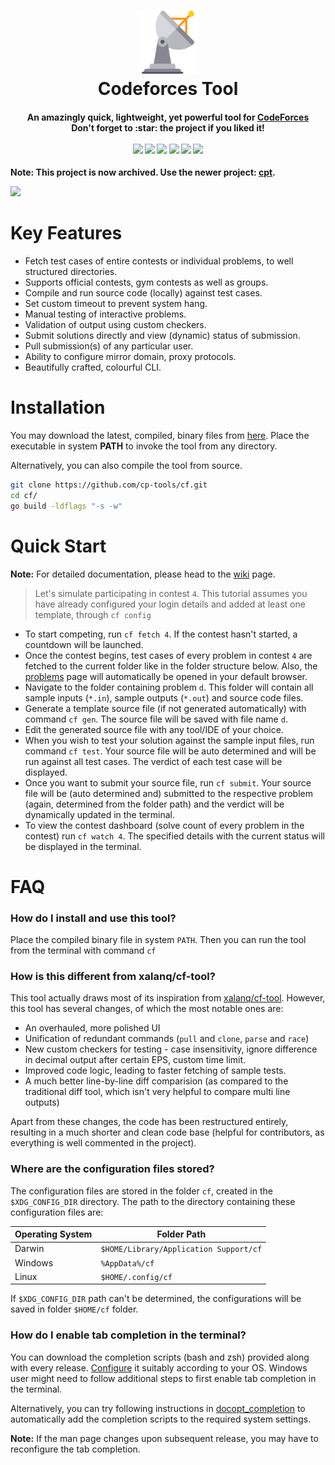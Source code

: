 <h1 align="center">
    <img src="assets/logo.png" alt="logo" width="20%" height="20%">
    <br/>
    Codeforces Tool
</h1>
<h4 align="center">
    An amazingly quick, lightweight, yet powerful tool for <a href="https://codeforces.com">CodeForces</a>
    <br />
    Don't forget to :star: the project if you liked it!
    <br /><br />
    <a href="https://travis-ci.com/github/cp-tools/cf"><img src="https://img.shields.io/travis/com/cp-tools/cf?style=for-the-badge"></a>
    <a href="https://github.com/cp-tools/cf/commits/master"><img src="https://img.shields.io/github/last-commit/cp-tools/cf?style=for-the-badge"></a>
    <a href="https://github.com/cp-tools/cf/releases"><img src="https://img.shields.io/github/v/release/cp-tools/cf?style=for-the-badge"></a>
    <a href="https://github.com/cp-tools/cf/issues"><img src="https://img.shields.io/github/issues/cp-tools/cf?style=for-the-badge"></a>
    <a href=""><img src="https://img.shields.io/github/go-mod/go-version/cp-tools/cf?style=for-the-badge"></a>
    <a href="https://github.com/cp-tools/cf/blob/master/LICENSE"><img src="https://img.shields.io/github/license/cp-tools/cf?style=for-the-badge"></a>
</h4>

**Note: This project is now archived. Use the newer project: [cpt](https://github.com/cp-tools/cpt).**

![](assets/demo.gif)



# Key Features

- Fetch test cases of entire contests or individual problems, to well structured directories.
- Supports official contests, gym contests as well as groups.
- Compile and run source code (locally) against test cases.
- Set custom timeout to prevent system hang.
- Manual testing of interactive problems.
- Validation of output using custom checkers.
- Submit solutions directly and view (dynamic) status of submission.
- Pull submission(s) of any particular user.
- Ability to configure mirror domain, proxy protocols.
- Beautifully crafted, colourful CLI.

# Installation

You may download the latest, compiled, binary files from [here](https://github.com/cp-tools/cf/releases).
Place the executable in system **PATH** to invoke the tool from any directory.

Alternatively, you can also compile the tool from source.

```bash
git clone https://github.com/cp-tools/cf.git
cd cf/
go build -ldflags "-s -w"
```

# Quick Start

**Note:** For detailed documentation, please head to the [wiki](https://github.com/cp-tools/cf/wiki) page.

> Let's simulate participating in contest `4`. This tutorial assumes you have already configured your login details and added at least one template, through `cf config` 

- To start competing, run `cf fetch 4`. If the contest hasn't started, a countdown will be launched.
- Once the contest begins, test cases of every problem in contest `4` are fetched to the current folder like in the folder structure below. Also, the [problems](https://codeforces.com/contest/4/problems) page will automatically be opened in your default browser.
- Navigate to the folder containing problem `d`. This folder will contain all sample inputs (`*.in`), sample outputs (`*.out`) and source code files.
- Generate a template source file (if not generated automatically) with command `cf gen`. The source file will be saved with file name `d`.
- Edit the generated source file with any tool/IDE of your choice.
- When you wish to test your solution against the sample input files, run command `cf test`. Your source file will be auto determined and will be run against all test cases. The verdict of each test case will be displayed.
- Once you want to submit your source file, run `cf submit`. Your source file will be (auto determined and) submitted to the respective problem (again, determined from the folder path) and the verdict will be dynamically updated in the terminal.
- To view the contest dashboard (solve count of every problem in the contest) run `cf watch 4`. The specified details with the current status will be displayed in the terminal.

# FAQ

### How do I install and use this tool?
Place the compiled binary file in system `PATH`. Then you can run the tool from the terminal with command `cf`

### How is this different from xalanq/cf-tool?

This tool actually draws most of its inspiration from [xalanq/cf-tool](https://github.com/xalanq/cf-tool). However, this tool has several changes, of which the most notable ones are:

- An overhauled, more polished UI
- Unification of redundant commands (`pull` and `clone`, `parse` and `race`)
- New custom checkers for testing - case insensitivity, ignore difference in decimal output after certain EPS, custom time limit.
- Improved code logic, leading to faster fetching of sample tests.
- A much better line-by-line diff comparision (as compared to the traditional diff tool, which isn't very helpful to compare multi line outputs) 

Apart from these changes, the code has been restructured entirely, resulting in a much shorter and clean code base (helpful for contributors, as everything is well commented in the project).  

### Where are the configuration files stored?

The configuration files are stored in the folder `cf`, created in the `$XDG_CONFIG_DIR` directory. The path to the directory containing these configuration files are:

| Operating System | Folder Path                            |
| ---------------- | -------------------------------------- |
| Darwin           | `$HOME/Library/Application Support/cf` |
| Windows          | `%AppData%/cf`                         |
| Linux            | `$HOME/.config/cf`                     |

If `$XDG_CONFIG_DIR` path can't be determined, the configurations will be saved in folder `$HOME/cf` folder.

### How do I enable tab completion in the terminal?

You can download the completion scripts (bash and zsh) provided along with every release. [Configure](https://stackoverflow.com/questions/45115260/where-to-put-bash-completion-scripts) it suitably according to your OS. Windows user might need to follow additional steps to first enable tab completion in the terminal.

Alternatively, you can try following instructions in [docopt_completion](https://github.com/Infinidat/infi.docopt_completion) to automatically add the completion scripts to the required system settings.

**Note:** If the man page changes upon subsequent release, you may have to reconfigure the tab completion.
